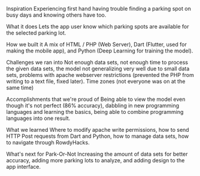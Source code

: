 <h>Inspiration<h>
Experiencing first hand having trouble finding a parking spot on busy days and knowing others have too.

What it does
Lets the app user know which parking spots are available for the selected parking lot.

How we built it
A mix of HTML / PHP (Web Server), Dart (Flutter, used for making the mobile app), and Python (Deep Learning for training the model).

Challenges we ran into
Not enough data sets, not enough time to process the given data sets, the model not generalizing very well due to small data sets, problems with apache webserver restrictions (prevented the PHP from writing to a text file, fixed later). Time zones (not everyone was on at the same time)

Accomplishments that we're proud of
Being able to view the model even though it's not perfect (86% accuracy), dabbling in new programming languages and learning the basics, being able to combine programming languages into one result.

What we learned
Where to modify apache write permissions, how to send HTTP Post requests from Dart and Python, how to manage data sets, how to navigate through RowdyHacks.

What's next for Park-Or-Not
Increasing the amount of data sets for better accuracy, adding more parking lots to analyze, and adding design to the app interface.
